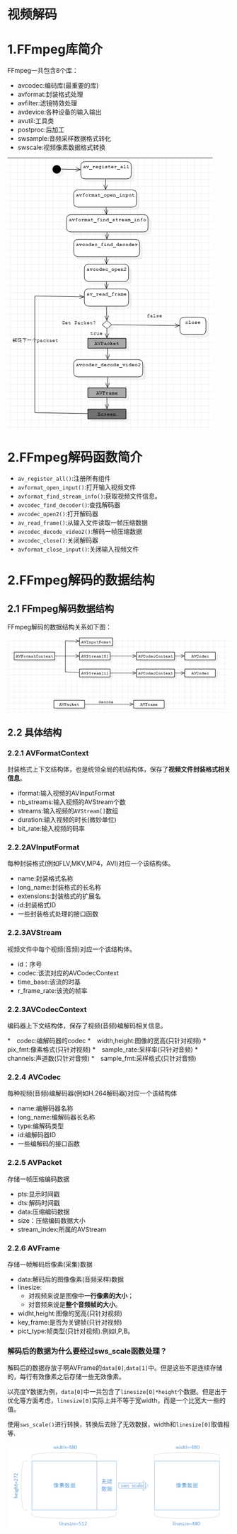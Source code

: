 # 视频解码
# 1.FFmpeg库简介

FFmpeg一共包含8个库：

* avcodec:编码库(最重要的库)
* avformat:封装格式处理
* avfilter:滤镜特效处理
* avdevice:各种设备的输入输出
* avutil:工具类
* postproc:后加工
* swsample:音频采样数据格式转化
* swscale:视频像素数据格式转换


![ffmpeg解码过程图](image/02-01.png)

# 2.FFmpeg解码函数简介

* `av_register_all()`:注册所有组件
* `avformat_open_input()`:打开输入视频文件
* `avformat_find_stream_info()`:获取视频文件信息。
* `avcodec_find_decoder()`:查找解码器
* `avcodec_open2()`:打开解码器
* `av_read_frame()`:从输入文件读取一帧压缩数据
* `avcodec_decode_video2()`:解码一帧压缩数据
* `avcodec_close()`:关闭解码器
* `avformat_close_input()`:关闭输入视频文件


# 2.FFmpeg解码的数据结构
## 2.1 FFmpeg解码数据结构
FFmpeg解码的数据结构关系如下图：

![结构关系图](image/02-02.png)

## 2.2 具体结构
### 2.2.1 AVFormatContext
封装格式上下文结构体，也是统领全局的机结构体，保存了**视频文件封装格式相关信息**。

* iformat:输入视频的AVInputFormat
* nb_streams:输入视频的AVStream个数
* streams:输入视频的`AVStream[]`数组
* duration:输入视频的时长(微妙单位)
* bit_rate:输入视频的码率

### 2.2.2AVInputFormat
每种封装格式(例如FLV,MKV,MP4，AVI)对应一个该结构体。

* name:封装格式名称
* long_name:封装格式的长名称
* extensions:封装格式的扩展名
* id:封装格式ID
* 一些封装格式处理的接口函数

### 2.2.3AVStream
视频文件中每个视频(音频)对应一个该结构体。

* id：序号
* codec:该流对应的AVCodecContext
* time_base:该流的时基
* r_frame_rate:该流的帧率

### 2.2.3AVCodecContext
编码器上下文结构体，保存了视频(音频)编解码相关信息。

*　codec:编解码器的codec
*　width,height:图像的宽高(只针对视频)
*　pix_fmt:像素格式(只针对视频)
*　sample_rate:采样率(只针对音频)
*　channels:声道数(只针对音频)
*　sample_fmt:采样格式(只针对音频)

### 2.2.4 AVCodec
每种视频(音频)编解码器(例如H.264解码器)对应一个该结构体

* name:编解码器名称
* long_name:编解码器长名称
* type:编解码类型
* id:编解码器ID
* 一些编解码的接口函数

### 2.2.5 AVPacket
存储一帧压缩编码数据

* pts:显示时间戳
* dts:解码时间戳
* data:压缩编码数据
* size：压缩编码数据大小
* stream_index:所属的AVStream

### 2.2.6 AVFrame
存储一帧解码后像素(采集)数据

* data:解码后的图像像素(音频采样)数据
* linesize:
	* 对视频来说是图像中**一行像素的大小**；
	* 对音频来说是**整个音频帧的大小**。
* widht,height:图像的宽高(只针对视频)
* key_frame:是否为关键帧(只针对视频)
* pict_type:帧类型(只针对视频).例如I,P,B。

### 解码后的数据为什么要经过sws_scale函数处理？

解码后的数据存放子啊AVFrame的`data[0]`,`data[1]`中。但是这些不是连续存储的，每行有效像素之后存储一些无效像素。

以亮度Y数据为例，`data[0]`中一共包含了`linesize[0]*height`个数据。但是出于优化等方面考虑，`linesize[0]`实际上并不等于宽width，而是一个比宽大一些的值。

使用`sws_scale()`进行转换，转换后去除了无效数据，width和`linesize[0]`取值相等.

![](image/02-03.png)
